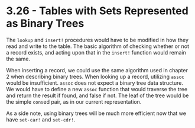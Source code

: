 # 3.26 - Tables with Sets Represented as Binary Trees

The `lookup` and `insert!` procedures would have to be modified in how they read and write to the table.
The basic algorithm of checking whether or not a record exists, and acting upon that in the `insert!` function
would remain the same.

When inserting a record, we could use the same algorithm used in chapter 2 when describing binary trees.
When looking up a record, utilizing `assoc` would be insufficient. `assoc` does not expect a binary tree data structure.
We would have to define a new `assoc` function that would traverse the tree and return the result if found, and false if not.
The leaf of the tree would be the simple `cons`ed pair, as in our current representation.

As a side note, using binary trees will be much more efficient now that we have `set-car!` and `set-cdr!`.
